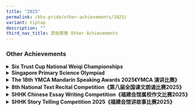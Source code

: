 ```yaml
---
title: "2025"
permalink: /khs-pride/other-achievements/2025/
variant: tiptap
description: ""
third_nav_title: 其他荣誉 Other Achievements
---
```

<h3>Other Achievements</h3>
<div data-type="detailGroup" class="isomer-accordion isomer-accordion-white">
<details class="isomer-details">
<summary><strong>Six Trust Cup National Weiqi Championships</strong>
</summary>
<div data-type="detailsContent" class="isomer-details-content">
<table style="minWidth: 50px">
<colgroup>
<col>
<col>
</colgroup>
<tbody>
<tr>
<td rowspan="1" colspan="1">
<p><strong>P3 Category - Champion</strong>
</p>
</td>
<td rowspan="1" colspan="1">
<p></p>
</td>
</tr>
<tr>
<td rowspan="1" colspan="1">
<p>Liu Yimu</p>
</td>
<td rowspan="1" colspan="1">
<p>P3-3</p>
</td>
</tr>
<tr>
<td rowspan="1" colspan="1">
<p>Lim Ting Rui Andre</p>
</td>
<td rowspan="1" colspan="1">
<p>P3-4</p>
</td>
</tr>
<tr>
<td rowspan="1" colspan="1">
<p>Shi Ye Cheng</p>
</td>
<td rowspan="1" colspan="1">
<p>P3-7</p>
</td>
</tr>
<tr>
<td rowspan="1" colspan="1">
<p>Lum Yi Xuan, Eva</p>
</td>
<td rowspan="1" colspan="1">
<p>P3-7</p>
</td>
</tr>
</tbody>
</table>
</div>
</details>
<details class="isomer-details">
<summary><strong>Singapore Primary Science Olympiad</strong>
</summary>
<div data-type="detailsContent" class="isomer-details-content">
<table style="minWidth: 50px">
<colgroup>
<col>
<col>
</colgroup>
<tbody>
<tr>
<td rowspan="1" colspan="1">
<p><strong>Gold</strong>
</p>
</td>
<td rowspan="1" colspan="1">
<p></p>
</td>
</tr>
<tr>
<td rowspan="1" colspan="1">
<p>Lim Zi Han</p>
</td>
<td rowspan="1" colspan="1">
<p>P5-6</p>
</td>
</tr>
<tr>
<td rowspan="1" colspan="1">
<p></p>
</td>
<td rowspan="1" colspan="1">
<p></p>
</td>
</tr>
<tr>
<td rowspan="1" colspan="1">
<p><strong>Silver</strong>
</p>
</td>
<td rowspan="1" colspan="1">
<p></p>
</td>
</tr>
<tr>
<td rowspan="1" colspan="1">
<p>Qin Ziyi</p>
</td>
<td rowspan="1" colspan="1">
<p>P5-5</p>
</td>
</tr>
<tr>
<td rowspan="1" colspan="1">
<p>Elias Chua Rui De</p>
</td>
<td rowspan="1" colspan="1">
<p>P5-5</p>
</td>
</tr>
<tr>
<td rowspan="1" colspan="1">
<p>Alexander Benedict Bek</p>
</td>
<td rowspan="1" colspan="1">
<p>P5-6</p>
</td>
</tr>
<tr>
<td rowspan="1" colspan="1">
<p>Silvia Low</p>
</td>
<td rowspan="1" colspan="1">
<p>P5-7</p>
</td>
</tr>
<tr>
<td rowspan="1" colspan="1">
<p></p>
</td>
<td rowspan="1" colspan="1">
<p></p>
</td>
</tr>
<tr>
<td rowspan="1" colspan="1">
<p><strong>Bronze</strong>
</p>
</td>
<td rowspan="1" colspan="1">
<p></p>
</td>
</tr>
<tr>
<td rowspan="1" colspan="1">
<p>Do Hoang Anh Tu Anthony</p>
</td>
<td rowspan="1" colspan="1">
<p>P5-5</p>
</td>
</tr>
<tr>
<td rowspan="1" colspan="1">
<p>Bree Too Cun Bin</p>
</td>
<td rowspan="1" colspan="1">
<p>P5-6</p>
</td>
</tr>
<tr>
<td rowspan="1" colspan="1">
<p>Chau Zhi Ling Hailey</p>
</td>
<td rowspan="1" colspan="1">
<p>P5-7</p>
</td>
</tr>
<tr>
<td rowspan="1" colspan="1">
<p></p>
</td>
<td rowspan="1" colspan="1">
<p></p>
</td>
</tr>
<tr>
<td rowspan="1" colspan="1">
<p><strong>Merit</strong>
</p>
</td>
<td rowspan="1" colspan="1">
<p></p>
</td>
</tr>
<tr>
<td rowspan="1" colspan="1">
<p>Wen Xinya</p>
</td>
<td rowspan="1" colspan="1">
<p>P5-5</p>
</td>
</tr>
<tr>
<td rowspan="1" colspan="1">
<p>Justin Loh Shun Yao</p>
</td>
<td rowspan="1" colspan="1">
<p>P5-5</p>
</td>
</tr>
<tr>
<td rowspan="1" colspan="1">
<p>Liow Zi Kang</p>
</td>
<td rowspan="1" colspan="1">
<p>P5-5</p>
</td>
</tr>
<tr>
<td rowspan="1" colspan="1">
<p>Thng Tian Le</p>
</td>
<td rowspan="1" colspan="1">
<p>P5-5</p>
</td>
</tr>
<tr>
<td rowspan="1" colspan="1">
<p>Lee Yuan Shan Valerene</p>
</td>
<td rowspan="1" colspan="1">
<p>P5-5</p>
</td>
</tr>
<tr>
<td rowspan="1" colspan="1">
<p>Ngai Qin Ying</p>
</td>
<td rowspan="1" colspan="1">
<p>P5-5</p>
</td>
</tr>
<tr>
<td rowspan="1" colspan="1">
<p>Zhong Weiming Oscar</p>
</td>
<td rowspan="1" colspan="1">
<p>P5-6</p>
</td>
</tr>
<tr>
<td rowspan="1" colspan="1">
<p>Xavier Fong Seng Fung</p>
</td>
<td rowspan="1" colspan="1">
<p>P5-6</p>
</td>
</tr>
<tr>
<td rowspan="1" colspan="1">
<p>Emily Yuen Shu Ern</p>
</td>
<td rowspan="1" colspan="1">
<p>P5-6</p>
</td>
</tr>
<tr>
<td rowspan="1" colspan="1">
<p>Ng Yee Heng</p>
</td>
<td rowspan="1" colspan="1">
<p>P5-6</p>
</td>
</tr>
<tr>
<td rowspan="1" colspan="1">
<p>Taylor Ng Yong Ji</p>
</td>
<td rowspan="1" colspan="1">
<p>P5-6</p>
</td>
</tr>
<tr>
<td rowspan="1" colspan="1">
<p>Ethan Zhang</p>
</td>
<td rowspan="1" colspan="1">
<p>P5-6</p>
</td>
</tr>
<tr>
<td rowspan="1" colspan="1">
<p>Maximilian Nimtschek</p>
</td>
<td rowspan="1" colspan="1">
<p>P5-7</p>
</td>
</tr>
<tr>
<td rowspan="1" colspan="1">
<p>Zhang Hanning</p>
</td>
<td rowspan="1" colspan="1">
<p>P5-7</p>
</td>
</tr>
<tr>
<td rowspan="1" colspan="1">
<p>Puah Zheng Kai Isaac</p>
</td>
<td rowspan="1" colspan="1">
<p>P5-7</p>
</td>
</tr>
<tr>
<td rowspan="1" colspan="1">
<p>Loo Xiang Rui, Wayne</p>
</td>
<td rowspan="1" colspan="1">
<p>P5-7</p>
</td>
</tr>
<tr>
<td rowspan="1" colspan="1">
<p>Tan Long Zheng</p>
</td>
<td rowspan="1" colspan="1">
<p>P5-7</p>
</td>
</tr>
<tr>
<td rowspan="1" colspan="1">
<p>Teo Jia Xin, Jermaine</p>
</td>
<td rowspan="1" colspan="1">
<p>P5-7</p>
</td>
</tr>
</tbody>
</table>
</div>
</details>
<details class="isomer-details">
<summary><strong>The 18th YMCA Mandarin Speaking Awards 2025《YMCA 演讲比赛》</strong>
</summary>
<div data-type="detailsContent" class="isomer-details-content">
<table style="minWidth: 50px">
<colgroup>
<col>
<col>
</colgroup>
<tbody>
<tr>
<td rowspan="1" colspan="1">
<p><strong>Merit Award</strong>
</p>
</td>
<td rowspan="1" colspan="1">
<p></p>
</td>
</tr>
<tr>
<td rowspan="1" colspan="1">
<p>Wong Chen Feng</p>
</td>
<td rowspan="1" colspan="1">
<p>P2-1</p>
</td>
</tr>
</tbody>
</table>
</div>
</details>
<details class="isomer-details">
<summary><strong>8th National Text Recital Competition《第八届全国课文朗诵比赛2025》</strong>
</summary>
<div data-type="detailsContent" class="isomer-details-content">
<table style="minWidth: 50px">
<colgroup>
<col>
<col>
</colgroup>
<tbody>
<tr>
<td rowspan="1" colspan="1">
<p><strong>Gold</strong>
</p>
</td>
<td rowspan="1" colspan="1">
<p></p>
</td>
</tr>
<tr>
<td rowspan="1" colspan="1">
<p>Cheryl Chen Shuxian</p>
</td>
<td rowspan="1" colspan="1">
<p>P3-6</p>
</td>
</tr>
<tr>
<td rowspan="1" colspan="1">
<p></p>
</td>
<td rowspan="1" colspan="1">
<p></p>
</td>
</tr>
<tr>
<td rowspan="1" colspan="1">
<p><strong>Silver</strong>
</p>
</td>
<td rowspan="1" colspan="1">
<p></p>
</td>
</tr>
<tr>
<td rowspan="1" colspan="1">
<p>Li Xiyao</p>
</td>
<td rowspan="1" colspan="1">
<p>P3-6</p>
</td>
</tr>
<tr>
<td rowspan="1" colspan="1">
<p>Chen Yixiao</p>
</td>
<td rowspan="1" colspan="1">
<p>P3-6</p>
</td>
</tr>
<tr>
<td rowspan="1" colspan="1">
<p>Meagan Koh Xin Yu</p>
</td>
<td rowspan="1" colspan="1">
<p>P3-6</p>
</td>
</tr>
<tr>
<td rowspan="1" colspan="1">
<p>Lin Rongxu</p>
</td>
<td rowspan="1" colspan="1">
<p>P2-5</p>
</td>
</tr>
<tr>
<td rowspan="1" colspan="1">
<p>Zhang Zhuoyang</p>
</td>
<td rowspan="1" colspan="1">
<p>P2-2</p>
</td>
</tr>
<tr>
<td rowspan="1" colspan="1">
<p>Ruben Lim Bing Wen</p>
</td>
<td rowspan="1" colspan="1">
<p>P2-7</p>
</td>
</tr>
<tr>
<td rowspan="1" colspan="1">
<p>Zeng Xinya</p>
</td>
<td rowspan="1" colspan="1">
<p>P5-7</p>
</td>
</tr>
<tr>
<td rowspan="1" colspan="1">
<p>Candice Zhang Simiao</p>
</td>
<td rowspan="1" colspan="1">
<p>P5-7</p>
</td>
</tr>
<tr>
<td rowspan="1" colspan="1">
<p>Elaine Chen Shuyao</p>
</td>
<td rowspan="1" colspan="1">
<p>P5-7</p>
</td>
</tr>
<tr>
<td rowspan="1" colspan="1">
<p>Xie Junrui</p>
</td>
<td rowspan="1" colspan="1">
<p>P5-6</p>
</td>
</tr>
<tr>
<td rowspan="1" colspan="1">
<p>Zou Yufei</p>
</td>
<td rowspan="1" colspan="1">
<p>P5-5</p>
</td>
</tr>
<tr>
<td rowspan="1" colspan="1">
<p></p>
</td>
<td rowspan="1" colspan="1">
<p></p>
</td>
</tr>
<tr>
<td rowspan="1" colspan="1">
<p><strong>Certificate of Participation</strong>
</p>
</td>
<td rowspan="1" colspan="1">
<p></p>
</td>
</tr>
<tr>
<td rowspan="1" colspan="1">
<p>Wong Chen Feng</p>
</td>
<td rowspan="1" colspan="1">
<p>P2-1</p>
</td>
</tr>
<tr>
<td rowspan="1" colspan="1">
<p>Lau Luo Xi Olivia</p>
</td>
<td rowspan="1" colspan="1">
<p>P5-7</p>
</td>
</tr>
<tr>
<td rowspan="1" colspan="1">
<p>Lau Luo Yan Alexis</p>
</td>
<td rowspan="1" colspan="1">
<p>P5-7</p>
</td>
</tr>
</tbody>
</table>
</div>
</details>
<details class="isomer-details">
<summary><strong>SHHK Chinese Essay Writing Competition《福建会馆属校作文比赛2025》</strong>
</summary>
<div data-type="detailsContent" class="isomer-details-content">
<p></p>
</div>
</details>
<details class="isomer-details">
<summary><strong>SHHK Story Telling Competition 2025《福建会馆讲故事比赛2025》</strong>
</summary>
<div data-type="detailsContent" class="isomer-details-content">
<p></p>
</div>
</details>
</div>
<p></p>